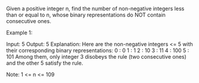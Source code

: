 Given a positive integer n, find the number of non-negative integers less than or equal to n, whose binary representations do NOT contain consecutive ones.

Example 1:

Input: 5
Output: 5
Explanation:
Here are the non-negative integers <= 5 with their corresponding binary representations:
0 : 0
1 : 1
2 : 10
3 : 11
4 : 100
5 : 101
Among them, only integer 3 disobeys the rule (two consecutive ones) and the other 5 satisfy the rule.



Note:
1 <= n <= 109
